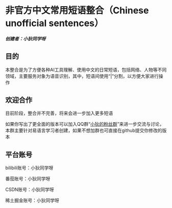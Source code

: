 # 非官方中文常用短语整合（Chinese unofficial sentences）

##### 创建者：小狄同学呀

## 目的

本整合是为了方便各种AI工具理解、使用中文的日常短语，包括网络、人物等不同领域，主要服务对象为语音识别，其中，短语间使用“|”分割，以方便大家进行操作

## 欢迎合作

目前阶段，整合并不完善，将来会进一步加入更多短语

如果你写出了更全面的版本可以加入QQ群“[小狄的粉丝群](https://qm.qq.com/q/NrRT2Nkpa2)”来进一步交流与讨论，本群主要针对易语言学习者创建，如果不想加群也可直接在github提交你修改的版本

## 平台账号

bilibili账号：小狄同学呀

番茄账号：小狄同学呀

CSDN账号：小狄同学呀

稀土掘金账号：小狄同学呀